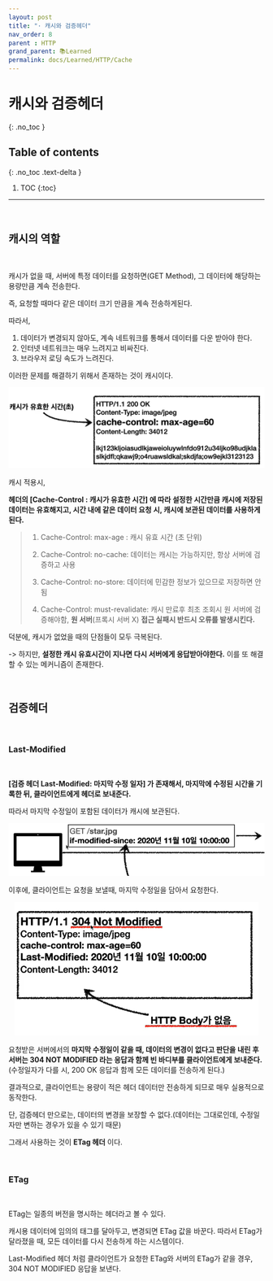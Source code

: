 ```yaml
---
layout: post
title: "· 캐시와 검증헤더"
nav_order: 8
parent : HTTP
grand_parent: 📚Learned
permalink: docs/Learned/HTTP/Cache
---
```


# 캐시와 검증헤더
{: .no_toc }

## Table of contents
{: .no_toc .text-delta }

1. TOC
{:toc}

---

<br>

## 캐시의 역할

<br>

캐시가 없을 때, 서버에 특정 데이터를 요청하면(GET Method), 그 데이터에 해당하는 용량만큼 계속 전송한다.

즉, 요청할 때마다 같은 데이터 크기 만큼을 계속 전송하게된다.

따라서,

1. 데이터가 변경되지 않아도, 계속 네트워크를 통해서 데이터를 다운 받아야 한다.
2. 인터넷 네트워크는 매우 느려지고 비싸진다.
3. 브라우저 로딩 속도가 느려진다.



이러한 문제를 해결하기 위해서 존재하는 것이 캐시이다.

<p align="center">
<img src="https://raw.githubusercontent.com/buinq/imageServer/main/img/image-20221203230425844.png" alt="image-20221203230425844" style="zoom:67%;" />
</p>

캐시 적용시,

**헤더의 [Cache-Control : 캐시가 유효한 시간] 에 따라 설정한 시간만큼 캐시에 저장된 데이터는 유효해지고, 시간 내에 같은 데이터 요청 시, 캐시에 보관된 데이터를 사용하게 된다.**

> 1. Cache-Control: max-age : 캐시 유효 시간 (초 단위)
>
> 2. Cache-Control: no-cache: 데이터는 캐시는 가능하지만, 항상 서버에 검증하고 사용
>
> 3. Cache-Control: no-store: 데이터에 민감한 정보가 있으므로 저장하면 안됨
>
> 4. Cache-Control: must-revalidate: 캐시 만료후 최초 조회시 원 서버에 검증해야함, **원 서버**(프록시 서버 X) **접근 실패시 반드시 오류를 발생시킨다.**

덕분에, 캐시가 없었을 때의 단점들이 모두 극복된다.

-> 하지만, **설정한 캐시 유효시간이 지나면 다시 서버에게 응답받아야한다.** 이를 또 해결할 수 있는 메커니즘이 존재한다.

<br>





## 검증헤더

<br>

### Last-Modified

<br>

**[검증 헤더 Last-Modified: 마지막 수정 일자] 가 존재해서, 마지막에 수정된 시간을 기록한 뒤, 클라이언트에게 헤더로 보내준다.**

따라서 마지막 수정일이 포함된 데이터가 캐시에 보관된다.

<p align="center">
<img src="https://raw.githubusercontent.com/buinq/imageServer/main/img/image-20221203231154300.png" alt="image-20221203231154300" style="zoom:67%;" />
</p>

이후에, 클라이언트는 요청을 보낼때, 마지막 수정일을 담아서 요청한다.

<p align="center">
<img src="https://raw.githubusercontent.com/buinq/imageServer/main/img/image-20221203231307775.png" alt="image-20221203231307775" style="zoom:67%;" />
</p>

요청받은 서버에서의 **마지막 수정일이 같을 때, 데이터의 변경이 없다고 판단을 내린 후 서버는 304 NOT MODIFIED 라는 응답과 함께 빈 바디부를 클라이언트에게 보내준다.** (수정일자가 다를 시, 200 OK 응답과 함께 모든 데이터를 전송하게 된다.)

결과적으로, 클라이언트는 용량이 적은 헤더 데이터만 전송하게 되므로 매우 실용적으로 동작한다.

단, 검증헤더 만으로는, 데이터의 변경을 보장할 수 없다.(데이터는 그대로인데, 수정일자만 변하는 경우가 있을 수 있기 때문)

그래서 사용하는 것이 **ETag 헤더** 이다.

<br>

### ETag

<br>

ETag는 일종의 버전을 명시하는 헤더라고 볼 수 있다.

캐시용 데이터에 임의의 태그를 달아두고, 변경되면 ETag 값을 바꾼다. 따라서 ETag가 달라졌을 때, 모든 데이터를 다시 전송하게 하는 시스템이다.

Last-Modified 헤더 처럼 클라이언트가 요청한 ETag와 서버의 ETag가 같을 경우, 304 NOT MODIFIED 응답을 보낸다.







